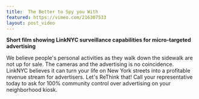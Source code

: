 ```yaml
---
title:  The Better to Spy you With
featured: https://vimeo.com/216307533
layout: post_video
---
```



**Short film showing LinkNYC surveillance capabilities for micro-targeted advertising**

We believe people's personal activities as they walk down the sidewalk are not up for sale. The cameras and the advertising is no coincidence. LinkNYC believes it can turn your life on New York streets into a profitable revenue stream for advertisers.  Let's ReThink that!  Call your representative today to ask for 100% community control over advertising on your neighborhood kiosk.
